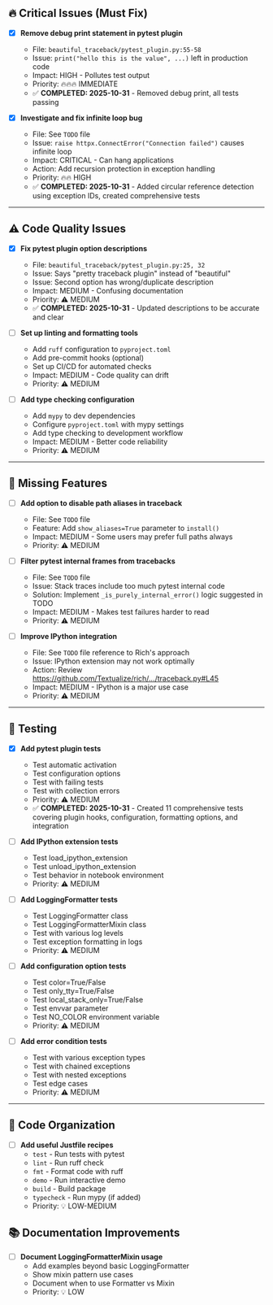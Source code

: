 ## 🔥 Critical Issues (Must Fix)

- [x] **Remove debug print statement in pytest plugin**
  - File: `beautiful_traceback/pytest_plugin.py:55-58`
  - Issue: `print("hello this is the value", ...)` left in production code
  - Impact: HIGH - Pollutes test output
  - Priority: 🔥🔥🔥 IMMEDIATE
  - ✅ **COMPLETED: 2025-10-31** - Removed debug print, all tests passing

- [x] **Investigate and fix infinite loop bug**
  - File: See `TODO` file
  - Issue: `raise httpx.ConnectError("Connection failed")` causes infinite loop
  - Impact: CRITICAL - Can hang applications
  - Action: Add recursion protection in exception handling
  - Priority: 🔥🔥 HIGH
  - ✅ **COMPLETED: 2025-10-31** - Added circular reference detection using exception IDs, created comprehensive tests

---

## ⚠️ Code Quality Issues

- [x] **Fix pytest plugin option descriptions**
  - File: `beautiful_traceback/pytest_plugin.py:25, 32`
  - Issue: Says "pretty traceback plugin" instead of "beautiful"
  - Issue: Second option has wrong/duplicate description
  - Impact: MEDIUM - Confusing documentation
  - Priority: ⚠️ MEDIUM
  - ✅ **COMPLETED: 2025-10-31** - Updated descriptions to be accurate and clear

- [ ] **Set up linting and formatting tools**
  - Add `ruff` configuration to `pyproject.toml`
  - Add pre-commit hooks (optional)
  - Set up CI/CD for automated checks
  - Impact: MEDIUM - Code quality can drift
  - Priority: ⚠️ MEDIUM

- [ ] **Add type checking configuration**
  - Add `mypy` to dev dependencies
  - Configure `pyproject.toml` with mypy settings
  - Add type checking to development workflow
  - Impact: MEDIUM - Better code reliability
  - Priority: ⚠️ MEDIUM

---

## 📝 Missing Features

- [ ] **Add option to disable path aliases in traceback**
  - File: See `TODO` file
  - Feature: Add `show_aliases=True` parameter to `install()`
  - Impact: MEDIUM - Some users may prefer full paths always
  - Priority: ⚠️ MEDIUM

- [ ] **Filter pytest internal frames from tracebacks**
  - File: See `TODO` file
  - Issue: Stack traces include too much pytest internal code
  - Solution: Implement `_is_purely_internal_error()` logic suggested in TODO
  - Impact: MEDIUM - Makes test failures harder to read
  - Priority: ⚠️ MEDIUM

- [ ] **Improve IPython integration**
  - File: See `TODO` file reference to Rich's approach
  - Issue: IPython extension may not work optimally
  - Action: Review https://github.com/Textualize/rich/.../traceback.py#L45
  - Impact: MEDIUM - IPython is a major use case
  - Priority: ⚠️ MEDIUM

---

## 🧪 Testing

- [x] **Add pytest plugin tests**
  - Test automatic activation
  - Test configuration options
  - Test with failing tests
  - Test with collection errors
  - Priority: ⚠️ MEDIUM
  - ✅ **COMPLETED: 2025-10-31** - Created 11 comprehensive tests covering plugin hooks, configuration, formatting options, and integration

- [ ] **Add IPython extension tests**
  - Test load_ipython_extension
  - Test unload_ipython_extension
  - Test behavior in notebook environment
  - Priority: ⚠️ MEDIUM

- [ ] **Add LoggingFormatter tests**
  - Test LoggingFormatter class
  - Test LoggingFormatterMixin class
  - Test with various log levels
  - Test exception formatting in logs
  - Priority: ⚠️ MEDIUM

- [ ] **Add configuration option tests**
  - Test color=True/False
  - Test only_tty=True/False
  - Test local_stack_only=True/False
  - Test envvar parameter
  - Test NO_COLOR environment variable
  - Priority: ⚠️ MEDIUM

- [ ] **Add error condition tests**
  - Test with various exception types
  - Test with chained exceptions
  - Test with nested exceptions
  - Test edge cases
  - Priority: ⚠️ MEDIUM

---

## 🧹 Code Organization

- [ ] **Add useful Justfile recipes**
  - `test` - Run tests with pytest
  - `lint` - Run ruff check
  - `fmt` - Format code with ruff
  - `demo` - Run interactive demo
  - `build` - Build package
  - `typecheck` - Run mypy (if added)
  - Priority: 💡 LOW-MEDIUM



## 📚 Documentation Improvements

- [ ] **Document LoggingFormatterMixin usage**
  - Add examples beyond basic LoggingFormatter
  - Show mixin pattern use cases
  - Document when to use Formatter vs Mixin
  - Priority: 💡 LOW
